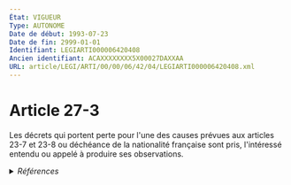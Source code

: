 ```yaml
---
État: VIGUEUR
Type: AUTONOME
Date de début: 1993-07-23
Date de fin: 2999-01-01
Identifiant: LEGIARTI000006420408
Ancien identifiant: ACAXXXXXXXX5X00027DAXXAA
URL: article/LEGI/ARTI/00/00/06/42/04/LEGIARTI000006420408.xml
---
```


<h1>Article 27-3</h1>

Les décrets qui portent perte pour l'une des causes prévues aux articles 23-7 et
23-8 ou déchéance de la nationalité française sont pris, l'intéressé entendu ou
appelé à produire ses observations.


<details>
  <summary><em>Références</em></summary>

  <h2>Articles faisant référence à l'article</h2>
  
  <ul>
    <li>
      <a href="https://legal.tricoteuses.fr//redirection/LEGIARTI000006524087?vers=git&vers=legifrance">Code de la nationalité française - article 112-1 AUTONOME ABROGE, en vigueur du 1973-01-10 au 1993-07-23</a> CONCORDE source
    </li>
    <li>
      <a href="https://legal.tricoteuses.fr//redirection/LEGIARTI000006420016?vers=git&vers=legifrance">Code civil - article 23-8 AUTONOME VIGUEUR, en vigueur depuis le 1993-07-23</a> CITATION cible
    </li>
    <li>
      <a href="https://legal.tricoteuses.fr//redirection/LEGIARTI000006420004?vers=git&vers=legifrance">Code civil - article 23-7 AUTONOME VIGUEUR, en vigueur depuis le 1993-07-23</a> CITATION cible
    </li>
  </ul>
  
  <h2>Textes faisant référence à l'article</h2>
  
  <ul>
    <li>
      <a href="https://legal.tricoteuses.fr//redirection/JORFTEXT000000362019?vers=git&vers=legifrance">LOI n° 93-933 du 22 juillet 1993 réformant le droit de la nationalité</a> CODIFICATION cible
    </li>
  </ul>
  
  <h2>Références faites par l'article</h2>
  
  <ul>
    <li>
      CONCORDANCE source Code de la nationalité française 112-1
    </li>
    <li>
      1993-07-22 CODIFICATION source <a href="https://legal.tricoteuses.fr//redirection/JORFTEXT000000362019?vers=git&vers=legifrance">LOI n° 93-933 du 22 juillet 1993 réformant le droit de la nationalité</a>
    </li>
    <li>
      1993-07-22 CREATION source Loi n°93-933 du 22 juillet 1993 - art. 50 () JORF 23 juillet 1993
    </li>
    <li>
      2999-01-01 CITATION source <a href="https://legal.tricoteuses.fr//redirection/LEGIARTI000006420004?vers=git&vers=legifrance">Code civil - article 23-7 AUTONOME VIGUEUR, en vigueur depuis le 1993-07-23</a>
    </li>
    <li>
      2999-01-01 CITATION source <a href="https://legal.tricoteuses.fr//redirection/LEGIARTI000006420016?vers=git&vers=legifrance">Code civil - article 23-8 AUTONOME VIGUEUR, en vigueur depuis le 1993-07-23</a>
    </li>
    <li>
      2999-01-01 CONCORDE cible <a href="https://legal.tricoteuses.fr//redirection/LEGIARTI000006524087?vers=git&vers=legifrance">Code de la nationalité française - article 112-1 AUTONOME ABROGE, en vigueur du 1973-01-10 au 1993-07-23</a>
    </li>
  </ul>
</details>
